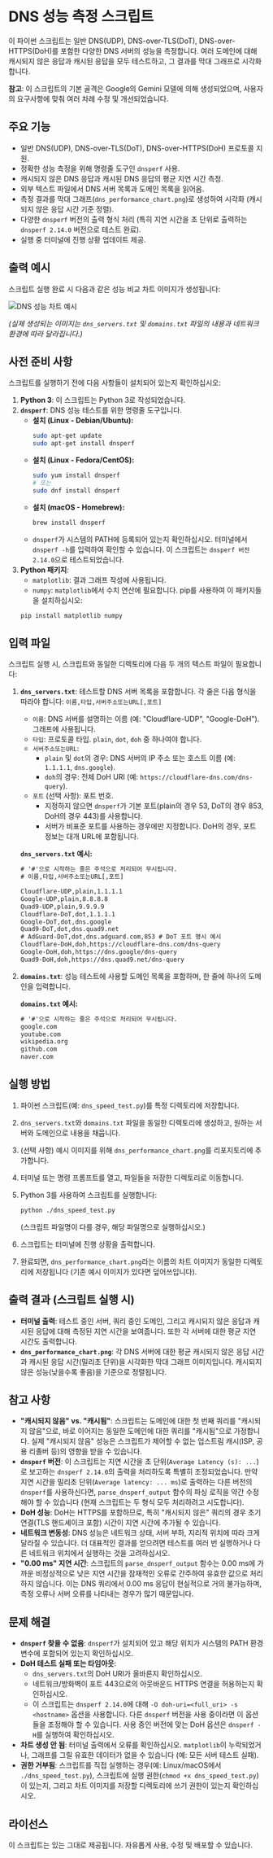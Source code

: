 # DNS 성능 측정 스크립트

이 파이썬 스크립트는 일반 DNS(UDP), DNS-over-TLS(DoT), DNS-over-HTTPS(DoH)를 포함한 다양한 DNS 서버의 성능을 측정합니다. 여러 도메인에 대해 캐시되지 않은 응답과 캐시된 응답을 모두 테스트하고, 그 결과를 막대 그래프로 시각화합니다.

**참고**: 이 스크립트의 기본 골격은 Google의 Gemini 모델에 의해 생성되었으며, 사용자의 요구사항에 맞춰 여러 차례 수정 및 개선되었습니다.

## 주요 기능

*   일반 DNS(UDP), DNS-over-TLS(DoT), DNS-over-HTTPS(DoH) 프로토콜 지원.
*   정확한 성능 측정을 위해 명령줄 도구인 `dnsperf` 사용.
*   캐시되지 않은 DNS 응답과 캐시된 DNS 응답의 평균 지연 시간 측정.
*   외부 텍스트 파일에서 DNS 서버 목록과 도메인 목록을 읽어옴.
*   측정 결과를 막대 그래프(`dns_performance_chart.png`)로 생성하여 시각화 (캐시되지 않은 응답 시간 기준 정렬).
*   다양한 `dnsperf` 버전의 출력 형식 처리 (특히 지연 시간을 초 단위로 출력하는 `dnsperf 2.14.0` 버전으로 테스트 완료).
*   실행 중 터미널에 진행 상황 업데이트 제공.

## 출력 예시

스크립트 실행 완료 시 다음과 같은 성능 비교 차트 이미지가 생성됩니다:

![DNS 성능 차트 예시](dns_performance_chart.png)

*(실제 생성되는 이미지는 `dns_servers.txt` 및 `domains.txt` 파일의 내용과 네트워크 환경에 따라 달라집니다.)*

## 사전 준비 사항

스크립트를 실행하기 전에 다음 사항들이 설치되어 있는지 확인하십시오:

1.  **Python 3**: 이 스크립트는 Python 3로 작성되었습니다.
2.  **`dnsperf`**: DNS 성능 테스트를 위한 명령줄 도구입니다.
    *   **설치 (Linux - Debian/Ubuntu):**
        ```bash
        sudo apt-get update
        sudo apt-get install dnsperf
        ```
    *   **설치 (Linux - Fedora/CentOS):**
        ```bash
        sudo yum install dnsperf 
        # 또는
        sudo dnf install dnsperf
        ```
    *   **설치 (macOS - Homebrew):**
        ```bash
        brew install dnsperf
        ```
    *   `dnsperf`가 시스템의 PATH에 등록되어 있는지 확인하십시오. 터미널에서 `dnsperf -h`를 입력하여 확인할 수 있습니다. 이 스크립트는 `dnsperf 버전 2.14.0`으로 테스트되었습니다.
3.  **Python 패키지**:
    *   `matplotlib`: 결과 그래프 작성에 사용됩니다.
    *   `numpy`: `matplotlib`에서 수치 연산에 필요합니다.
    pip를 사용하여 이 패키지들을 설치하십시오:
    ```bash
    pip install matplotlib numpy
    ```

## 입력 파일

스크립트 실행 시, 스크립트와 동일한 디렉토리에 다음 두 개의 텍스트 파일이 필요합니다:

1.  **`dns_servers.txt`**:
    테스트할 DNS 서버 목록을 포함합니다. 각 줄은 다음 형식을 따라야 합니다:
    `이름,타입,서버주소또는URL[,포트]`

    *   `이름`: DNS 서버를 설명하는 이름 (예: "Cloudflare-UDP", "Google-DoH"). 그래프에 사용됩니다.
    *   `타입`: 프로토콜 타입. `plain`, `dot`, `doh` 중 하나여야 합니다.
    *   `서버주소또는URL`:
        *   `plain` 및 `dot`의 경우: DNS 서버의 IP 주소 또는 호스트 이름 (예: `1.1.1.1`, `dns.google`).
        *   `doh`의 경우: 전체 DoH URI (예: `https://cloudflare-dns.com/dns-query`).
    *   `포트` (선택 사항): 포트 번호.
        *   지정하지 않으면 `dnsperf`가 기본 포트(plain의 경우 53, DoT의 경우 853, DoH의 경우 443)를 사용합니다.
        *   서버가 비표준 포트를 사용하는 경우에만 지정합니다. DoH의 경우, 포트 정보는 대개 URL에 포함됩니다.

    **`dns_servers.txt` 예시:**
    ```txt
    # '#'으로 시작하는 줄은 주석으로 처리되어 무시됩니다.
    # 이름,타입,서버주소또는URL[,포트]

    Cloudflare-UDP,plain,1.1.1.1
    Google-UDP,plain,8.8.8.8
    Quad9-UDP,plain,9.9.9.9
    Cloudflare-DoT,dot,1.1.1.1
    Google-DoT,dot,dns.google
    Quad9-DoT,dot,dns.quad9.net
    # AdGuard-DoT,dot,dns.adguard.com,853 # DoT 포트 명시 예시
    Cloudflare-DoH,doh,https://cloudflare-dns.com/dns-query
    Google-DoH,doh,https://dns.google/dns-query
    Quad9-DoH,doh,https://dns.quad9.net/dns-query
    ```

2.  **`domains.txt`**:
    성능 테스트에 사용할 도메인 목록을 포함하며, 한 줄에 하나의 도메인을 입력합니다.

    **`domains.txt` 예시:**
    ```txt
    # '#'으로 시작하는 줄은 주석으로 처리되어 무시됩니다.
    google.com
    youtube.com
    wikipedia.org
    github.com
    naver.com
    ```

## 실행 방법

1.  파이썬 스크립트(예: `dns_speed_test.py`)를 특정 디렉토리에 저장합니다.
2.  `dns_servers.txt`와 `domains.txt` 파일을 동일한 디렉토리에 생성하고, 원하는 서버와 도메인으로 내용을 채웁니다.
3.  (선택 사항) 예시 이미지를 위해 `dns_performance_chart.png`를 리포지토리에 추가합니다.
4.  터미널 또는 명령 프롬프트를 열고, 파일들을 저장한 디렉토리로 이동합니다.
5.  Python 3를 사용하여 스크립트를 실행합니다:
    ```bash
    python ./dns_speed_test.py 
    ```
    (스크립트 파일명이 다를 경우, 해당 파일명으로 실행하십시오.)

6.  스크립트는 터미널에 진행 상황을 출력합니다.
7.  완료되면, `dns_performance_chart.png`라는 이름의 차트 이미지가 동일한 디렉토리에 저장됩니다 (기존 예시 이미지가 있다면 덮어쓰입니다).

## 출력 결과 (스크립트 실행 시)

*   **터미널 출력**: 테스트 중인 서버, 쿼리 중인 도메인, 그리고 캐시되지 않은 응답과 캐시된 응답에 대해 측정된 지연 시간을 보여줍니다. 또한 각 서버에 대한 평균 지연 시간도 출력합니다.
*   **`dns_performance_chart.png`**: 각 DNS 서버에 대한 평균 캐시되지 않은 응답 시간과 캐시된 응답 시간(밀리초 단위)을 시각화한 막대 그래프 이미지입니다. 캐시되지 않은 성능(낮을수록 좋음)을 기준으로 정렬됩니다.

## 참고 사항

*   **"캐시되지 않음" vs. "캐시됨"**: 스크립트는 도메인에 대한 첫 번째 쿼리를 "캐시되지 않음"으로, 바로 이어지는 동일한 도메인에 대한 쿼리를 "캐시됨"으로 가정합니다. 실제 "캐시되지 않음" 성능은 스크립트가 제어할 수 없는 업스트림 캐시(ISP, 공용 리졸버 등)의 영향을 받을 수 있습니다.
*   **`dnsperf` 버전**: 이 스크립트는 지연 시간을 초 단위(`Average Latency (s): ...`)로 보고하는 `dnsperf 2.14.0`의 출력을 처리하도록 특별히 조정되었습니다. 만약 지연 시간을 밀리초 단위(`Average latency: ... ms`)로 출력하는 다른 버전의 `dnsperf`를 사용하신다면, `parse_dnsperf_output` 함수의 파싱 로직을 약간 수정해야 할 수 있습니다 (현재 스크립트는 두 형식 모두 처리하려고 시도합니다).
*   **DoH 성능**: DoH는 HTTPS를 포함하므로, 특히 "캐시되지 않은" 쿼리의 경우 초기 연결(TLS 핸드셰이크 포함) 시간이 지연 시간에 추가될 수 있습니다.
*   **네트워크 변동성**: DNS 성능은 네트워크 상태, 서버 부하, 지리적 위치에 따라 크게 달라질 수 있습니다. 더 대표적인 결과를 얻으려면 테스트를 여러 번 실행하거나 다른 네트워크 위치에서 실행하는 것을 고려하십시오.
*   **"0.00 ms" 지연 시간**: 스크립트의 `parse_dnsperf_output` 함수는 0.00 ms에 가까운 비정상적으로 낮은 지연 시간을 잠재적인 오류로 간주하여 유효한 값으로 처리하지 않습니다. 이는 DNS 쿼리에서 0.00 ms 응답이 현실적으로 거의 불가능하며, 측정 오류나 서버 오류를 나타내는 경우가 많기 때문입니다.

## 문제 해결

*   **`dnsperf` 찾을 수 없음**: `dnsperf`가 설치되어 있고 해당 위치가 시스템의 PATH 환경 변수에 포함되어 있는지 확인하십시오.
*   **DoH 테스트 실패 또는 타임아웃**:
    *   `dns_servers.txt`의 DoH URI가 올바른지 확인하십시오.
    *   네트워크/방화벽이 포트 443으로의 아웃바운드 HTTPS 연결을 허용하는지 확인하십시오.
    *   이 스크립트는 `dnsperf 2.14.0`에 대해 `-O doh-uri=<full_uri> -s <hostname>` 옵션을 사용합니다. 다른 `dnsperf` 버전을 사용 중이라면 이 옵션들을 조정해야 할 수 있습니다. 사용 중인 버전에 맞는 DoH 옵션은 `dnsperf -H`를 실행하여 확인하십시오.
*   **차트 생성 안 됨**: 터미널 출력에서 오류를 확인하십시오. `matplotlib`이 누락되었거나, 그래프를 그릴 유효한 데이터가 없을 수 있습니다 (예: 모든 서버 테스트 실패).
*   **권한 거부됨**: 스크립트를 직접 실행하는 경우(예: Linux/macOS에서 `./dns_speed_test.py`), 스크립트에 실행 권한(`chmod +x dns_speed_test.py`)이 있는지, 그리고 차트 이미지를 저장할 디렉토리에 쓰기 권한이 있는지 확인하십시오.

## 라이선스

이 스크립트는 있는 그대로 제공됩니다. 자유롭게 사용, 수정 및 배포할 수 있습니다.